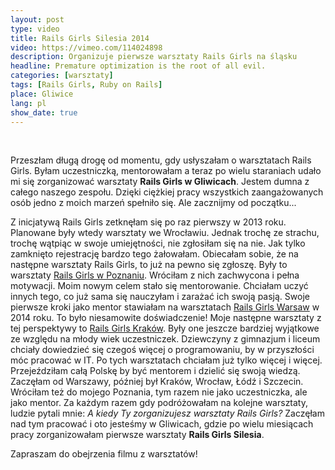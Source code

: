 ```yaml
---
layout: post
type: video
title: Rails Girls Silesia 2014
video: https://vimeo.com/114024898
description: Organizuje pierwsze warsztaty Rails Girls na śląsku
headline: Premature optimization is the root of all evil.
categories: [warsztaty]
tags: [Rails Girls, Ruby on Rails]
place: Gliwice
lang: pl
show_date: true
---
```


<br>

Przeszłam długą drogę od momentu, gdy usłyszałam o warsztatach Rails Girls. Byłam uczestniczką, mentorowałam a teraz po wielu staraniach udało mi się zorganizować warsztaty **Rails Girls w Gliwicach**. Jestem dumna z całego naszego zespołu. Dzięki ciężkiej pracy wszystkich zaangażowanych osób jedno z moich marzeń spełniło się. Ale zacznijmy od początku...

Z inicjatywą Rails Girls zetknęłam się po raz pierwszy w 2013 roku. Planowane były wtedy warsztaty we Wrocławiu. Jednak trochę ze strachu, trochę wątpiąc w swoje umiejętności, nie zgłosiłam się na nie. Jak tylko zamknięto rejestrację bardzo tego żałowałam. Obiecałam sobie, że na następne warsztaty Rails Girls, to już na pewno się zgłoszę. Były to warsztaty <a href="{{ site.baseurl }}/rails-girls-rules" title="Warsztaty Rails Girls z perspektywy uczestniczki">Rails Girls w Poznaniu</a>. Wróciłam z nich zachwycona i pełna motywacji. Moim nowym celem stało się mentorowanie. Chciałam uczyć innych tego, co już sama się nauczyłam i zarażać ich swoją pasją. Swoje pierwsze kroki jako mentor stawiałam na warsztatach <a href="{{ site.baseurl }}/rails-girls-warsaw" title="Warsztaty Rails Girls z perspektywy mentorki">Rails Girls Warsaw</a> w 2014 roku. To było niesamowite doświadczenie! Moje następne warsztaty z tej perspektywy to <a href="{{ site.baseurl }}/rails-girls-cracow" title="Warsztaty Rails Girls dla młodych">Rails Girls Kraków</a>. Były one jeszcze bardziej wyjątkowe ze względu na młody wiek uczestniczek. Dziewczyny z gimnazjum i liceum chciały dowiedzieć się czegoś więcej o programowaniu, by w przyszłości móc pracować w IT. Po tych warsztatach chciałam już tylko więcej i więcej. Przejeździłam całą Polskę by być mentorem i dzielić się swoją wiedzą. Zaczęłam od Warszawy, później był Kraków, Wrocław, Łódź i Szczecin. Wróciłam też do mojego Poznania, tym razem nie jako uczestniczka, ale jako mentor. Za każdym razem gdy podróżowałam na kolejne warsztaty, ludzie pytali mnie: _A kiedy Ty zorganizujesz warsztaty Rails Girls?_ Zaczęłam nad tym pracować i oto jesteśmy w Gliwicach, gdzie po wielu miesiącach pracy zorganizowałam pierwsze warsztaty **Rails Girls Silesia**.

Zapraszam do obejrzenia filmu z warsztatów!
